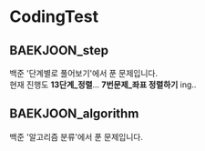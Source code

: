 # CodingTest

## BAEKJOON_step 
백준 '단계별로 풀어보기'에서 푼 문제입니다. <br>
현재 진행도 **13단계_정렬**... **7번문제_좌표 정렬하기** ing..

## BAEKJOON_algorithm
백준 '알고리즘 분류'에서 푼 문제입니다. <br>
